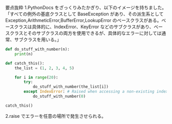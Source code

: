 要点抜粋
1.PythonDocs をざっくりみたかぎり、以下のイメージを持ちました。「すべての例外の基底クラスとして BaseException があり、その派生系として
Exception,ArithmeticError,BufferError,LookupError のベースクラスがある。ベースクラスは具体的に、IndexError、KeyError などのサブクラスがあり、ベースクラスとそのサブクラスの両方を使用できるが、具体的なエラーに対しては通常、サブクラスを用いる。」

```python
def do_stuff_with_number(n):
    print(n)

def catch_this():
    the_list = (1, 2, 3, 4, 5)

    for i in range(20):
        try:
            do_stuff_with_number(the_list[i])
        except IndexError: # Raised when accessing a non-existing index of a list
            do_stuff_with_number(0)

catch_this()
```

2.raise でエラーを任意の場所で発生させられる。
